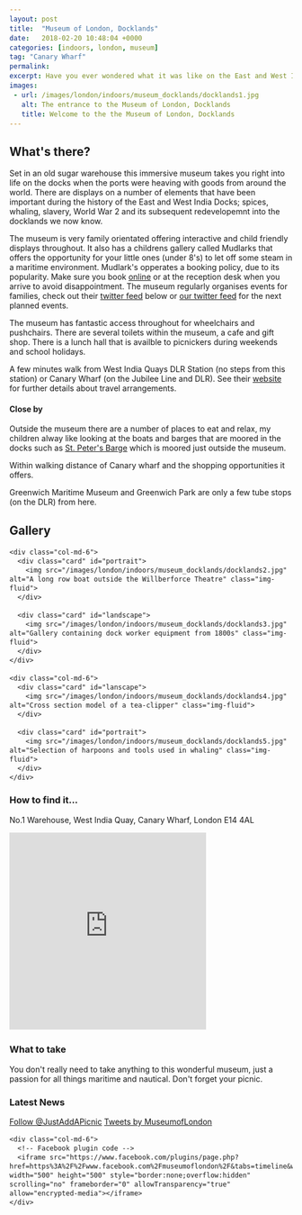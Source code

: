 ```yaml
---
layout: post
title:  "Museum of London, Docklands"
date:   2018-02-20 10:48:04 +0000
categories: [indoors, london, museum]
tag: "Canary Wharf"
permalink: 
excerpt: Have you ever wondered what it was like on the East and West India Docks before the financial district moved in? Find out about the interesting goods that came into the city.  Read stories from mariners, slaves and whalers. Enjoy a mulitude of wonderful family activites.
images:
 - url: /images/london/indoors/museum_docklands/docklands1.jpg
   alt: The entrance to the Museum of London, Docklands
   title: Welcome to the the Museum of London, Docklands
---
```


## What's there?

Set in an old sugar warehouse this immersive museum takes you right into life on the docks when the ports were heaving with goods from around the world.  There are displays on a number of elements that have been important during the history of the East and West India Docks; spices, whaling, slavery, World War 2 and its subsequent redevelopemnt into the docklands we now know.

The museum is very family orientated offering interactive and child friendly displays throughout.  It also has a childrens gallery called Mudlarks that offers the opportunity for your little ones (under 8's) to let off some steam in a maritime environment.  Mudlark's opperates a booking policy, due to its popularity. Make sure you book [online](https://www.museumoflondon.org.uk/museum-london-docklands/event-detail?id=2808) or at the reception desk when you arrive to avoid disappointment.  The museum regularly organises events for families, check out their [twitter feed](https://twitter.com/MuseumofLondon) below or [our twitter feed](https://twitter.com/JustAddAPicnic) for the next planned events.

The museum has fantastic access throughout for wheelchairs and pushchairs. There are several toilets within the museum, a cafe and gift shop.  There is a lunch hall that is availble to picnickers during weekends and school holidays.

A few minutes walk from West India Quays DLR Station (no steps from this station) or Canary Wharf (on the Jubilee Line and DLR).  See their [website](https://www.museumoflondon.org.uk/museum-london-docklands/plan-your-visit) for further details about travel arrangements.


#### Close by

Outside the museum there are a number of places to eat and relax, my children alway like looking at the boats and barges that are moored in the docks such as [St. Peter's Barge](http://stpetersbarge.org/) which is moored just outside the museum.

Within walking distance of Canary wharf and the shopping opportunities it offers.

Greenwich Maritime Museum and Greenwich Park are only a few tube stops (on the DLR) from here.

## Gallery

<div class="container">

  <div class="row">

    <div class="col-md-6">
      <div class="card" id="portrait">
        <img src="/images/london/indoors/museum_docklands/docklands2.jpg" alt="A long row boat outside the Willberforce Theatre" class="img-fluid">
      </div>

      <div class="card" id="landscape">
        <img src="/images/london/indoors/museum_docklands/docklands3.jpg" alt="Gallery containing dock worker equipment from 1800s" class="img-fluid">
      </div>  
    </div>

    <div class="col-md-6">
      <div class="card" id="lanscape">
        <img src="/images/london/indoors/museum_docklands/docklands4.jpg" alt="Cross section model of a tea-clipper" class="img-fluid">
      </div>

      <div class="card" id="portrait">
        <img src="/images/london/indoors/museum_docklands/docklands5.jpg" alt="Selection of harpoons and tools used in whaling" class="img-fluid">
      </div>
    </div>

<!--     <div class="col-md-4">
      <div class="card" id="portrait">
        <img src="" class="img-fluid">
      </div>

      <div class="card" id="landscape">
        <img src="" class="img-fluid">
      </div>
    </div> -->

  </div>      
</div>


### How to find it...
No.1 Warehouse, West India Quay, Canary Wharf, London E14 4AL

<iframe src="https://www.google.com/maps/embed?pb=!1m18!1m12!1m3!1d2483.3125092742316!2d-0.026053084158590725!3d51.507482418518094!2m3!1f0!2f0!3f0!3m2!1i1024!2i768!4f13.1!3m3!1m2!1s0x487602c7b0543655%3A0xfff66a923afecf31!2sMuseum+of+London+Docklands!5e0!3m2!1sen!2suk!4v1519134410204" width="350" height="350" frameborder="0" style="border:0" allowfullscreen></iframe>

### What to take
You don't really need to take anything to this wonderful museum, just a passion for all things maritime and nautical.  Don't forget your picnic.

### Latest News

<div class="container">
  <div class="row">
    <div class="col-md-6">
      <!-- Follow JAAP on Twitter -->
      <a href="https://twitter.com/JustAddAPicnic?ref_src=twsrc%5Etfw" class="twitter-follow-button" data-show-count="false">Follow @JustAddAPicnic</a><script async src="https://platform.twitter.com/widgets.js" charset="utf-8"></script>
      <!-- Twitter plugin code -->
      <a class="twitter-timeline" data-width="1000" data-height="500" href="https://twitter.com/MuseumofLondon?ref_src=twsrc%5Etfw">Tweets by MuseumofLondon</a> <script async src="https://platform.twitter.com/widgets.js" charset="utf-8"></script>
    </div>
  
    <div class="col-md-6">
      <!-- Facebook plugin code -->
      <iframe src="https://www.facebook.com/plugins/page.php?href=https%3A%2F%2Fwww.facebook.com%2Fmuseumoflondon%2F&tabs=timeline&width=500&height=500&small_header=true&adapt_container_width=true&hide_cover=false&show_facepile=true&appId" width="500" height="500" style="border:none;overflow:hidden" scrolling="no" frameborder="0" allowTransparency="true" allow="encrypted-media"></iframe>
    </div>
  </div>
</div>

